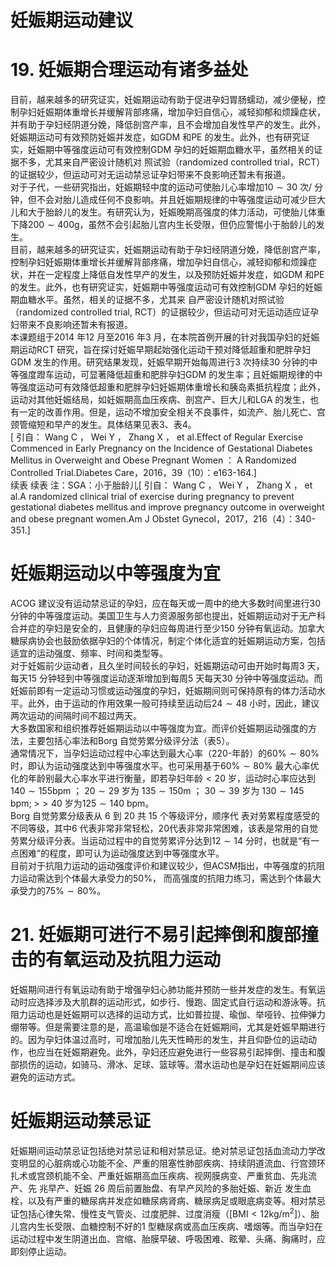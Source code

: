 # 妊娠期运动建议  
# 19. 妊娠期合理运动有诸多益处  
目前，越来越多的研究证实，妊娠期运动有助于促进孕妇胃肠蠕动，减少便秘，控制孕妇妊娠期体重增长并缓解背部疼痛，增加孕妇自信心，减轻抑郁和烦躁症状，并有助于孕妇经阴道分娩，降低剖宫产率，且不会增加自发性早产的发生。此外，妊娠期运动可有效预防妊娠并发症，如GDM 和PE 的发生。此外，也有研究证实，妊娠期中等强度运动可有效控制GDM 孕妇的妊娠期血糖水平，虽然相关的证据不多，尤其来自严密设计随机对 照试验（randomized controlled trial，RCT）的证据较少，但运动可对无运动禁忌证孕妇带来不良影响还暂未有报道。  
对于子代，一些研究指出，妊娠期轻中度的运动可使胎儿心率增加$10\sim30$ 次/ 分钟，但不会对胎儿造成任何不良影响。并且妊娠期规律的中等强度运动可减少巨大儿和大于胎龄儿的发生。有研究认为，妊娠晚期高强度的体力活动，可使胎儿体重下降$200\sim400\mathrm{g}$，虽然不会引起胎儿宫内生长受限，但仍应警惕小于胎龄儿的发生。  
目前，越来越多的研究证实，妊娠期运动有助于孕妇经阴道分娩，降低剖宫产率，控制孕妇妊娠期体重增长并缓解背部疼痛，增加孕妇自信心，减轻抑郁和烦躁症状，并在一定程度上降低自发性早产的发生，以及预防妊娠并发症，如GDM 和PE 的发生。此外，也有研究证实，妊娠期中等强度运动可有效控制GDM  孕妇的妊娠期血糖水平。虽然，相关的证据不多，尤其来 自严密设计随机对照试验（randomized controlled trial, RCT）的证据较少，但运动可对无运动适应证孕妇带来不良影响还暂未有报道。  
本课题组于2014 年12 月至2016 年3 月，在本院首例开展的针对我国孕妇的妊娠期运动RCT 研究，旨在探讨妊娠早期起始强化运动干预对降低超重和肥胖孕妇GDM 发生的作用。研究结果发现，妊娠早期开始每周进行3 次持续30 分钟的中等强度蹬车运动，可显著降低超重和肥胖孕妇GDM 的发生率；且妊娠期规律的中等强度运动可有效降低超重和肥胖孕妇妊娠期体重增长和胰岛素抵抗程度；此外，运动对其他妊娠结局，如妊娠期高血压疾病、剖宫产、巨大儿和LGA 的发生，也有一定的改善作用。但是，运动不增加安全相关不良事件，如流产、胎儿死亡、宫颈管缩短和早产的发生。具体结果见表3、表4。  
[  引自： Wang C ， Wei Y ， Zhang X ， et al.Effect of Regular Exercise Commenced in Early Pregnancy  on the Incidence of Gestational Diabetes Mellitus in Overweight and Obese Pregnant Women ： A  Randomized Controlled Trial.Diabetes Care，2016，39（10）：e163-164.]  
续表
续表
注：SGA：小于胎龄儿[  引自： Wang C ， Wei Y ， Zhang X ， et al.A randomized clinical trial of exercise during pregnancy to  prevent gestational diabetes mellitus and improve pregnancy outcome in overweight and obese pregnant  women.Am J Obstet Gynecol，2017，216（4）：340-351.]  
#  妊娠期运动以中等强度为宜  
ACOG 建议没有运动禁忌证的孕妇，应在每天或一周中的绝大多数时间里进行30 分钟的中等强度运动。美国卫生与人力资源服务部也提出，妊娠期运动对于无产科合并症的孕妇是安全的，且健康的孕妇应每周进行至少150 分钟有氧运动。加拿大糖尿病协会也鼓励依据孕妇的个体情况，制定个体化适宜的妊娠期运动方案，包括适宜的运动强度、频率、时间和类型等。  
对于妊娠前少运动者，且久坐时间较长的孕妇，妊娠期运动可由开始时每周3 天，每天15 分钟轻到中等强度运动逐渐增加到每周5 天每天30 分钟中等强度运动。而妊娠前即有一定运动习惯或运动强度的孕妇，妊娠期间则可保持原有的体力活动水平。此外，由于运动的作用效果一般可持续至运动后$24\sim48$ 小时，因此，建议两次运动的间隔时间不超过两天。  
大多数国家和组织推荐妊娠期运动以中等强度为宜。而评价妊娠期运动强度的方法，主要包括心率法和Borg 自觉劳累分级评分法（表5）。  
通常情况下，当孕妇运动过程中心率达到最大心率（220-年龄）的$60\%\sim80\%$ 时，即认为运动强度达到中等强度水平。也可采用基于$60\%\sim80\%$ 最大心率优化的年龄别最大心率水平进行衡量，即若孕妇年龄$<20$ 岁，运动时心率应达到$140\sim155\mathsf{b p m}$ ； $20\sim29$  岁为 $135\sim 150\mathrm{{m}}$ ； $30\sim39$  岁为 $130\sim145\;\mathsf{b p m};\;>$$>40$ 岁为$125\sim140\:\mathsf{b p m}$。  
Borg  自觉劳累分级表从 6  到 20  共 15  个等级评分，顺序代 表对劳累程度感受的不同等级，其中6 代表非常非常轻松，20代表非常非常困难，该表是常用的自觉劳累分级评分表。当运动过程中的自觉劳累评分达到$12\sim14$ 分时，也就是“有一点困难”的程度，即可认为运动强度达到中等强度水平。  
目前对于抗阻力运动的运动强度评价和建议较少，但ACSM指出，中等强度的抗阻力运动需达到个体最大承受力的$50\%$， 而高强度的抗阻力练习，需达到个体最大承受力的$75\%\sim80\%$。  
# 21. 妊娠期可进行不易引起摔倒和腹部撞击的有氧运动及抗阻力运动  
妊娠期间进行有氧运动有助于增强孕妇心肺功能并预防一些并发症的发生。有氧运动时应选择涉及大肌群的运动形式，如步行、慢跑、固定式自行运动和游泳等。抗阻力运动也是妊娠期可以选择的运动方式，比如普拉提、瑜伽、举哑铃、拉伸弹力绷带等。但是需要注意的是，高温瑜伽是不适合在妊娠期间，尤其是妊娠早期进行的。因为孕妇体温过高时，可增加胎儿先天性畸形的发生，并且仰卧位的运动动作，也应当在妊娠期避免。此外，孕妇还应避免进行一些容易引起摔倒、撞击和腹部损伤的运动，如骑马、滑冰、足球、篮球等。潜水运动也是孕妇在妊娠期间应该避免的运动方式。  
#  妊娠期运动禁忌证  
妊娠期间运动禁忌证包括绝对禁忌证和相对禁忌证。绝对禁忌证包括血流动力学改变明显的心脏病或心功能不全、严重的阻塞性肺部疾病、持续阴道流血、行宫颈环扎术或宫颈机能不全、严重妊娠期高血压疾病、视网膜病变、严重贫血、先兆流产、先 兆早产、妊娠 26  周后前置胎盘、有早产风险的多胎妊娠、新近 发生血栓，以及有严重的糖尿病并发症如糖尿病肾病、糖尿病足或眼底病变等。相对禁忌证包括心律失常、慢性支气管炎、过度肥胖、过度消瘦（$\mathrm{[BMI<12kg/m^{2}]}$）、胎儿宫内生长受限、血糖控制不好的1 型糖尿病或高血压疾病、嗜烟等。而当孕妇在运动过程中发生阴道出血、宫缩、胎膜早破、呼吸困难、眩晕、头痛、胸痛时，应即刻停止运动。  
